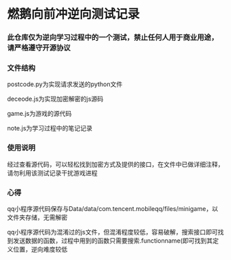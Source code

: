 # 燃鹅向前冲逆向测试记录

### 此仓库仅为逆向学习过程中的一个测试，禁止任何人用于商业用途，请严格遵守开源协议

### 文件结构

postcode.py为实现请求发送的python文件

deceode.js为实现加密解密的js源码

game.js为游戏的源代码

note.js为学习过程中的笔记记录

### 使用说明

经过查看源代码，可以轻松找到加密方式及提供的接口，在文件中已做详细注释，请勿利用该测试记录干扰游戏进程

### 心得

qq小程序源代码保存与Data/data/com.tencent.mobileqq/files/minigame，以文件夹存储，无需解密

qq小程序源代码为混淆过的js文件，但混淆程度较低，容易破解，搜索接口即可找到发送数据的函数，过程中用到的函数只需要搜索.functionname(即可找到其定义位置，逆向难度较低

